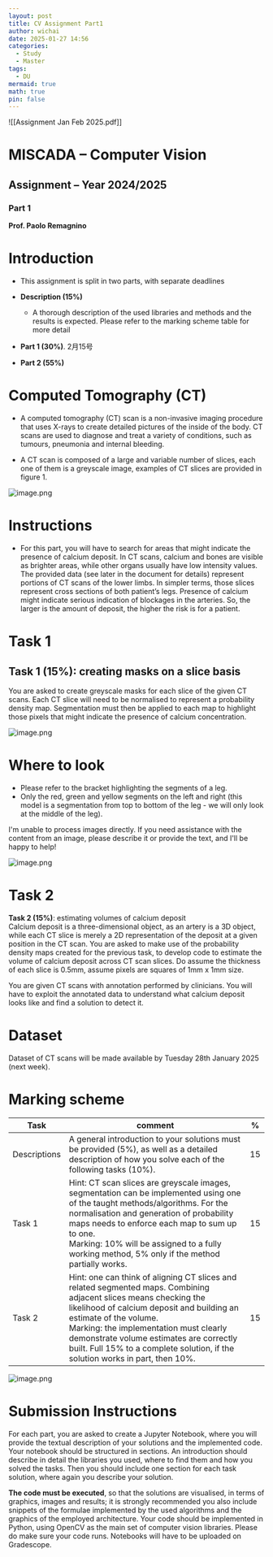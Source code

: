 ```yaml
---
layout: post
title: CV Assignment Part1
author: wichai
date: 2025-01-27 14:56
categories:
  - Study
  - Master
tags:
  - DU
mermaid: true
math: true
pin: false
---
```

![[Assignment Jan Feb 2025.pdf]]

# MISCADA – Computer Vision
## Assignment – Year 2024/2025
### Part 1
**Prof. Paolo Remagnino**

# Introduction

- This assignment is split in two parts, with separate deadlines

- **Description (15%)**
  - A thorough description of the used libraries and methods and the results is expected. Please refer to the marking scheme table for more detail
  
- **Part 1 (30%)**. 2月15号

- **Part 2 (55%)**

# Computed Tomography (CT)

- A computed tomography (CT) scan is a non-invasive imaging procedure that uses X-rays to create detailed pictures of the inside of the body. CT scans are used to diagnose and treat a variety of conditions, such as tumours, pneumonia and internal bleeding.

- A CT scan is composed of a large and variable number of slices, each one of them is a greyscale image, examples of CT slices are provided in figure 1.

![image.png](https://wichaiblog-1316355194.cos.ap-hongkong.myqcloud.com/20250127151032.png)

# Instructions

- For this part, you will have to search for areas that might indicate the presence of calcium deposit. In CT scans, calcium and bones are visible as brighter areas, while other organs usually have low intensity values. The provided data (see later in the document for details) represent portions of CT scans of the lower limbs. In simpler terms, those slices represent cross sections of both patient’s legs. Presence of calcium might indicate serious indication of blockages in the arteries. So, the larger is the amount of deposit, the higher the risk is for a patient.

# Task 1

## Task 1 (15%): creating masks on a slice basis
You are asked to create greyscale masks for each slice of the given CT scans. Each CT slice will need to be normalised to represent a probability density map. Segmentation must then be applied to each map to highlight those pixels that might indicate the presence of calcium concentration.

![image.png](https://wichaiblog-1316355194.cos.ap-hongkong.myqcloud.com/20250127151042.png)

# Where to look

- Please refer to the bracket highlighting the segments of a leg.
- Only the red, green and yellow segments on the left and right (this model is a segmentation from top to bottom of the leg - we will only look at the middle of the leg).

I'm unable to process images directly. If you need assistance with the content from an image, please describe it or provide the text, and I'll be happy to help!

![image.png](https://wichaiblog-1316355194.cos.ap-hongkong.myqcloud.com/20250127151054.png)

# Task 2

**Task 2 (15%)**: estimating volumes of calcium deposit  
Calcium deposit is a three-dimensional object, as an artery is a 3D object, while each CT slice is merely a 2D representation of the deposit at a given position in the CT scan. You are asked to make use of the probability density maps created for the previous task, to develop code to estimate the volume of calcium deposit across CT scan slices. Do assume the thickness of each slice is 0.5mm, assume pixels are squares of 1mm x 1mm size.

You are given CT scans with annotation performed by clinicians. You will have to exploit the annotated data to understand what calcium deposit looks like and find a solution to detect it.

# Dataset
Dataset of CT scans will be made available by Tuesday 28th January 2025 (next week).

# Marking scheme

| Task                | comment                                                                                                                                                                                                                                                          | %  |
|---------------------|------------------------------------------------------------------------------------------------------------------------------------------------------------------------------------------------------------------------------------------------------------------|----|
| Descriptions        | A general introduction to your solutions must be provided (5%), as well as a detailed description of how you solve each of the following tasks (10%).                                                                                                           | 15 |
| Task 1              | Hint: CT scan slices are greyscale images, segmentation can be implemented using one of the taught methods/algorithms. For the normalisation and generation of probability maps needs to enforce each map to sum up to one. <br> Marking: 10% will be assigned to a fully working method, 5% only if the method partially works. | 15 |
| Task 2              | Hint: one can think of aligning CT slices and related segmented maps. Combining adjacent slices means checking the likelihood of calcium deposit and building an estimate of the volume. <br> Marking: the implementation must clearly demonstrate volume estimates are correctly built. Full 15% to a complete solution, if the solution works in part, then 10%.          | 15 |

![image.png](https://wichaiblog-1316355194.cos.ap-hongkong.myqcloud.com/20250127151131.png)

# Submission Instructions

For each part, you are asked to create a Jupyter Notebook, where you will provide the textual description of your solutions and the implemented code. Your notebook should be structured in sections. An introduction should describe in detail the libraries you used, where to find them and how you solved the tasks. Then you should include one section for each task solution, where again you describe your solution. 

**The code must be executed**, so that the solutions are visualised, in terms of graphics, images and results; it is strongly recommended you also include snippets of the formulae implemented by the used algorithms and the graphics of the employed architecture. Your code should be implemented in Python, using OpenCV as the main set of computer vision libraries. Please do make sure your code runs. Notebooks will have to be uploaded on Gradescope.
